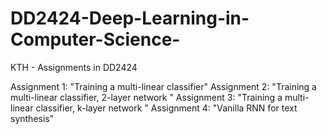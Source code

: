 # DD2424-Deep-Learning-in-Computer-Science-
KTH - Assignments in DD2424

Assignment 1: "Training a multi-linear classifier"
Assignment 2: "Training a multi-linear classifier, 2-layer network "
Assignment 3: "Training a multi-linear classifier, k-layer network "
Assignment 4: "Vanilla RNN for text synthesis"
